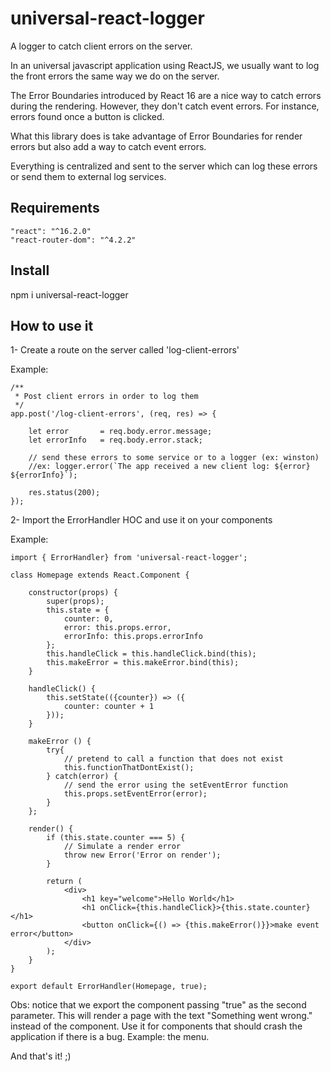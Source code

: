 # universal-react-logger

A logger to catch client errors on the server.

In an universal javascript application using ReactJS, we usually want to log the front errors the same way we do on the server. 

The Error Boundaries introduced by React 16 are a nice way to catch errors during the rendering. However, they don't catch event errors. For instance, errors found once a button is clicked.

What this library does is take advantage of Error Boundaries for render errors but also add a way to catch event errors.

Everything is centralized and sent to the server which can log these errors or send them to external log services.

## Requirements

    "react": "^16.2.0"
    "react-router-dom": "^4.2.2"

## Install

npm i universal-react-logger

## How to use it

1- Create a route on the server called 'log-client-errors'

Example:

    /**
     * Post client errors in order to log them
     */
    app.post('/log-client-errors', (req, res) => {
    
        let error       = req.body.error.message;
        let errorInfo   = req.body.error.stack;
    
        // send these errors to some service or to a logger (ex: winston)
        //ex: logger.error(`The app received a new client log: ${error} ${errorInfo}`);
    
        res.status(200);
    });

2- Import the ErrorHandler HOC and use it on your components

Example:

    import { ErrorHandler} from 'universal-react-logger';
    
    class Homepage extends React.Component {
    
        constructor(props) {
            super(props);
            this.state = {
                counter: 0,
                error: this.props.error,
                errorInfo: this.props.errorInfo
            };
            this.handleClick = this.handleClick.bind(this);
            this.makeError = this.makeError.bind(this);
        }
    
        handleClick() {
            this.setState(({counter}) => ({
                counter: counter + 1
            }));
        }
    
        makeError () {
            try{
                // pretend to call a function that does not exist
                this.functionThatDontExist();
            } catch(error) {
                // send the error using the setEventError function
                this.props.setEventError(error);
            }
        };
    
        render() {
            if (this.state.counter === 5) {
                // Simulate a render error
                throw new Error('Error on render');
            }
    
            return (
                <div>
                    <h1 key="welcome">Hello World</h1>
                    <h1 onClick={this.handleClick}>{this.state.counter}</h1>
                    <button onClick={() => {this.makeError()}}>make event error</button>
                </div>
            );
        }
    }
    
    export default ErrorHandler(Homepage, true);

Obs: notice that we export the component passing "true" as the second parameter. This will render a page with the text "Something went wrong." instead of the component. Use it for components that should crash the application if there is a bug. Example: the menu.

And that's it! ;) 

